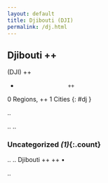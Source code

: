 ```yaml
---
layout: default
title: Djibouti (DJI)
permalink: /dj.html
---
```



## Djibouti   ++
(DJI)  ++
-                     ++
0 Regions, ++
1 Cities
{: #dj }

.. 




.. 
.. 


### Uncategorized _(1)_{:.count}


..
..
Djibouti  ++
 ++
•




.. 
 

